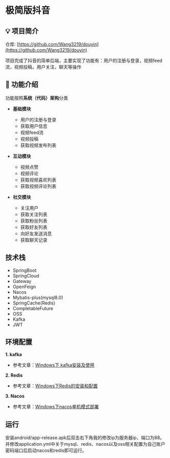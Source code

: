 # 极简版抖音
## 💡 项目简介

仓库: [https://github.com/Wang3219/douyin](https://github.com/Wang3219/douyin)

项目完成了抖音的简单后端，主要实现了功能有：用户的注册与登录，视频feed流，视频投稿，用户关注，聊天等操作

## 🚀 功能介绍

功能按照**系统（代码）架构**分类

- **基础模块**

  - 用户的注册与登录
  - 获取用户信息
  - 视频feed流
  - 视频投稿
  - 获取视频发布列表

- **互动模块**

  - 视频点赞
  - 视频评论
  - 获取视频喜欢列表
  - 获取视频评论列表

- **社交模块**

  - 关注用户
  - 获取关注列表
  - 获取粉丝列表
  - 获取好友列表
  - 向好友发送消息
  - 获取聊天记录


## 技术栈
  + SpringBoot
  + SpringCloud
  + Gateway
  + OpenFeign
  + Nacos
  + Mybatis-plus(mysql8.0)
  + SpringCache(Redis)
  + CompletableFuture 
  + OSS
  + Kafka
  + JWT


## 环境配置

**1. kafka**

- 参考文章：[Windows下 kafka安装及使用](https://blog.csdn.net/weixin_42838061/article/details/123953574?utm_medium=distribute.pc_relevant.none-task-blog-2~default~baidujs_baidulandingword~default-0-123953574-blog-126481448.235^v27^pc_relevant_recovery_v2&spm=1001.2101.3001.4242.1&utm_relevant_index=3)

**2. Redis**

- 参考文章：[Windows下Redis的安装和配置](https://blog.csdn.net/weixin_41381863/article/details/88231397?spm=1001.2101.3001.6661.1&utm_medium=distribute.pc_relevant_t0.none-task-blog-2%7Edefault%7ECTRLIST%7ERate-1-88231397-blog-126552221.235%5Ev27%5Epc_relevant_recovery_v2&depth_1-utm_source=distribute.pc_relevant_t0.none-task-blog-2%7Edefault%7ECTRLIST%7ERate-1-88231397-blog-126552221.235%5Ev27%5Epc_relevant_recovery_v2&utm_relevant_index=1)

**3. Nacos**

- 参考文章：[Windows下nacos单机模式部署](https://blog.csdn.net/KingCruel/article/details/127424002)


## 运行
  安装android/app-release.apk后双击右下角我的修改ip为服务器ip，端口为88。并修改application.yml中关于mysql、redis、nacos以及oss相关配置为自己账户密码端口后启动nacos和redis即可运行。
